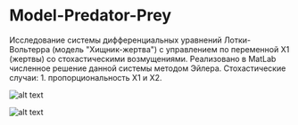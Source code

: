 Model-Predator-Prey
===================

Исследование системы дифференциальных уравнений Лотки-Вольтерра (модель "Хищник-жертва") с управлением по переменной X1 (жертвы) со стохастическими возмущениями. Реализовано в MatLab численное решение данной системы методом Эйлера. Стохастические случаи: 1. пропорциональность X1 и X2.

![alt text](https://github.com/L-I-P/Model-Predator-Prey/images/1.png??raw=true)

![alt text](https://github.com/L-I-P/Model-Predator-Prey/images/2.png??raw=true)
